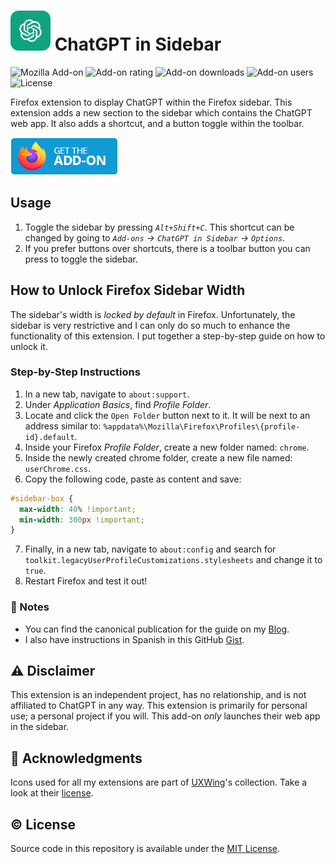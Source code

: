 <h1><img src="src/icons/chatgpt.png" width="64" height="64" /> ChatGPT in Sidebar</h1>

![Mozilla Add-on](https://img.shields.io/amo/v/{28b7b9b8-aab9-4034-8628-26d955bf7713}) ![Add-on rating](https://img.shields.io/amo/rating/{28b7b9b8-aab9-4034-8628-26d955bf7713}) ![Add-on downloads](https://img.shields.io/amo/dw/{28b7b9b8-aab9-4034-8628-26d955bf7713}) ![Add-on users](https://img.shields.io/amo/users/{28b7b9b8-aab9-4034-8628-26d955bf7713}) ![License](https://img.shields.io/github/license/semanticdata/firefox-chatgpt-in-sidebar)

Firefox extension to display ChatGPT within the Firefox sidebar. This extension adds a new section to the sidebar which contains the ChatGPT web app. It also adds a shortcut, and a button toggle within the toolbar.

[![Get the Addon](https://raw.githubusercontent.com/semanticdata/text-revealer-firefox-extension/master/firefox.png)](https://addons.mozilla.org/en-US/firefox/addon/chatgpt-in-sidebar/)

## Usage

1. Toggle the sidebar by pressing _`Alt+Shift+C`_. This shortcut can be changed by going to _`Add-ons` → `ChatGPT in Sidebar` → `Options`_.
2. If you prefer buttons over shortcuts, there is a toolbar button you can press to toggle the sidebar.

## How to Unlock Firefox Sidebar Width

The sidebar's width is _locked by default_ in Firefox. Unfortunately, the sidebar is very restrictive and I can only do so much to enhance the functionality of this extension. I put together a step-by-step guide on how to unlock it.

### Step-by-Step Instructions

1. In a new tab, navigate to `about:support`.
2. Under _Application Basics_, find _Profile Folder_.
3. Locate and click the `Open Folder` button next to it. It will be next to an address similar to: `%appdata%\Mozilla\Firefox\Profiles\{profile-id}.default`.
4. Inside your Firefox _Profile Folder_, create a new folder named: `chrome`.
5. Inside the newly created chrome folder, create a new file named: `userChrome.css`.
6. Copy the following code, paste as content and save:

```css
#sidebar-box {
  max-width: 40% !important;
  min-width: 300px !important;
}
```

7. Finally, in a new tab, navigate to `about:config` and search for `toolkit.legacyUserProfileCustomizations.stylesheets` and change it to `true`.
8. Restart Firefox and test it out!

### 📝 Notes

- You can find the canonical publication for the guide on my [Blog](https://miguelpimentel.do/unlock-firefox-sidebar/).
- I also have instructions in Spanish in this GitHub [Gist](https://gist.github.com/semanticdata/ee0bca4f3617241aa98da114653c0b08#file-instrucciones-md).

## ⚠ Disclaimer

This extension is an independent project, has no relationship, and is not affiliated to ChatGPT in any way. This extension is primarily for personal use; a personal project if you will. This add-on <i>only</i> launches their web app in the sidebar.

## 💜 Acknowledgments

Icons used for all my extensions are part of [UXWing](https://uxwing.com/)'s collection. Take a look at their [license](https://uxwing.com/license).

## © License

Source code in this repository is available under the [MIT License](LICENSE).

